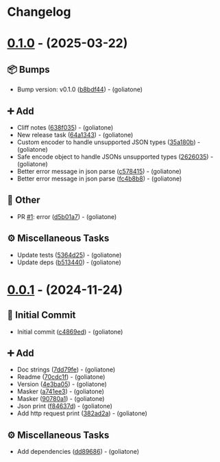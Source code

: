 # Changelog

# [0.1.0](https://github.com/goliatone/go-print/compare/v0.0.1...v0.1.0) - (2025-03-22)

## <!-- 13 -->📦 Bumps

- Bump version: v0.1.0 ([b8bdf44](https://github.com/goliatone/go-print/commit/b8bdf447554b8b8cff8cc1810fe6a135e03dfc2e))  - (goliatone)

## <!-- 16 -->➕ Add

- Cliff notes ([638f035](https://github.com/goliatone/go-print/commit/638f0357f4800a14e22f2931b0a0cbd160deb54a))  - (goliatone)
- New release task ([64a1343](https://github.com/goliatone/go-print/commit/64a13435ba33bfe6934d3792be0e027e77b64328))  - (goliatone)
- Custom encoder to handle unsupported JSON types ([35a180b](https://github.com/goliatone/go-print/commit/35a180b8dd31a50357eafc4f2fb8220294e76dea))  - (goliatone)
- Safe encode object to handle JSONs unsupported types ([2626035](https://github.com/goliatone/go-print/commit/2626035e0106a8aaf0e33fe4d7d97328206e227d))  - (goliatone)
- Better error message in json parse ([c578415](https://github.com/goliatone/go-print/commit/c57841588b25be3ac3fbbfcc699b836806421589))  - (goliatone)
- Better error message in json parse ([fc4b8b8](https://github.com/goliatone/go-print/commit/fc4b8b8fcbb0b491e7c388d8326fa0881ce5c1e4))  - (goliatone)

## <!-- 30 -->📝 Other

- PR [#1](https://github.com/goliatone/go-print/pull/1): error ([d5b01a7](https://github.com/goliatone/go-print/commit/d5b01a74517109ec4cfe0de5d4b0d012c27a2a90))  - (goliatone)

## <!-- 7 -->⚙️ Miscellaneous Tasks

- Update tests ([5364d25](https://github.com/goliatone/go-print/commit/5364d259b4da0a8b1eaa058e94c54882da534f58))  - (goliatone)
- Update deps ([b513440](https://github.com/goliatone/go-print/commit/b513440efea5d9366b7165760294a4d3f7932a8b))  - (goliatone)

# [0.0.1](https://github.com/goliatone/go-print/tree/v0.0.1) - (2024-11-24)

## <!-- 14 -->🎉 Initial Commit

- Initial commit ([c4869ed](https://github.com/goliatone/go-print/commit/c4869ed24970e426c301563b44c8f683bd134fbc))  - (goliatone)

## <!-- 16 -->➕ Add

- Doc strings ([7dd79fe](https://github.com/goliatone/go-print/commit/7dd79feb7fc8add6800c7a45d052fe4a4df21c07))  - (goliatone)
- Readme ([70cdc1f](https://github.com/goliatone/go-print/commit/70cdc1f2ab8dfe7fce17c880d771006cd4b08f81))  - (goliatone)
- Version ([4e3ba05](https://github.com/goliatone/go-print/commit/4e3ba05c5179b108b40a0c9c82ae542e8b6e8773))  - (goliatone)
- Masker ([a741ee3](https://github.com/goliatone/go-print/commit/a741ee358bf3f6cbeeac2904f089d88dcba4bf43))  - (goliatone)
- Masker ([90780a1](https://github.com/goliatone/go-print/commit/90780a1cb01e0a49d4e24fcbd39f0b8df05d3841))  - (goliatone)
- Json print ([f84637d](https://github.com/goliatone/go-print/commit/f84637d6ef6daeb35d551e2304522fe4f76ba6bc))  - (goliatone)
- Add http request print ([382ad2a](https://github.com/goliatone/go-print/commit/382ad2a28879382718f49a7006c3d42ba027d20d))  - (goliatone)

## <!-- 7 -->⚙️ Miscellaneous Tasks

- Add dependencies ([dd89686](https://github.com/goliatone/go-print/commit/dd89686d0a0255a377c7ae2ea9642c805c65ce11))  - (goliatone)

<!-- generated by git-cliff -->

